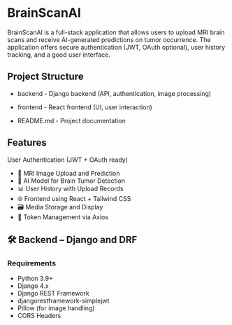 
# BrainScanAI

BrainScanAI is a full-stack application that allows users to upload MRI brain scans and receive AI-generated predictions on tumor occurrence.  The application offers secure authentication (JWT, OAuth optional), user history tracking, and a good user interface.





##  Project Structure

- backend - Django backend (API, authentication, image processing)

- frontend - React frontend (UI, user interaction)

-  README.md - Project documentation
 
## Features

 User Authentication (JWT + OAuth ready)
- 📸 MRI Image Upload and Prediction
- 🧠 AI Model for Brain Tumor Detection
- 📊 User History with Upload Records
- 🌐 Frontend using React + Tailwind CSS
- 🗃️ Media Storage and Display
- 🔁 Token Management via Axios

## 🛠️ Backend – Django and DRF

###  Requirements

- Python 3.9+
- Django 4.x
- Django REST Framework
- djangorestframework-simplejwt
- Pillow (for image handling)
- CORS Headers
